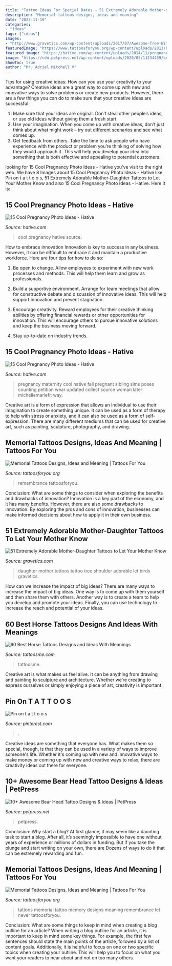 ```yaml
---
title: "Tattoo Ideas For Special Dates ~ 51 Extremely Adorable Mother-daughter Tattoos To Let Your Mother Know"
description: "Memorial tattoos designs, ideas and meaning"
date: "2022-11-19"
categories:
- "ideas"
tags: ["ideas"]
images:
- "http://www.gravetics.com/wp-content/uploads/2017/07/Awesome-Tree-With-Birds-On-Shoulder-Mother-Daughter-Tattoo-Idea.jpg"
featuredImage: "https://www.tattoosforyou.org/wp-content/uploads/2013/09/Memory-Tattoo.jpg"
featured_image: "https://hative.com/wp-content/uploads/2014/11/pregnancy-photo-ideas/1-cool-pregnancy-photo-ideas.jpg"
image: "https://cdn.petpress.net/wp-content/uploads/2020/05/11234459/bear-head-tattoo-roar.jpg"
ShowToc: true
author: "Mr. Adriel Mitchell V"
---
```



Tips for using creative ideas: How can you use your creativity to your advantage?
Creative ideas are a great way to come up with new and innovative ways to solve problems or create new products. However, there are a few things you can do to make sure that your creative ideas are successful:
1) Make sure that your ideas are original. Don’t steal other people’s ideas, or use old ideas without giving them a fresh start.
2) Use your imagination. When you come up with creative ideas, don’t just think about what might work – try out different scenarios and see what comes up.
3) Get feedback from others. Take the time to ask people who have experience with the product or problem you’re thinking of solving how they would approach it. This will help you develop your idea into something that is both effective and appealing to potential customers.

	

		
looking for 15 Cool Pregnancy Photo Ideas - Hative you've visit to the right web. We have 8 Images about 15 Cool Pregnancy Photo Ideas - Hative like Pin on t a t t o o s, 51 Extremely Adorable Mother-Daughter Tattoos to Let Your Mother Know and also 15 Cool Pregnancy Photo Ideas - Hative. Here it is:
		
    
## 15 Cool Pregnancy Photo Ideas - Hative

<img loading=lazy src="https://hative.com/wp-content/uploads/2014/11/pregnancy-photo-ideas/1-cool-pregnancy-photo-ideas.jpg" onerror="this.onerror=null;this.src='https://tse4.mm.bing.net/th?id=OIP.Zq2usCY7DqWq5RawFrYWKwHaLH&amp;pid=15.1';" alt="15 Cool Pregnancy Photo Ideas - Hative">

_Source: hative.com_

>cool pregnancy hative source. 

	

How to embrace innovation
Innovation is key to success in any business. However, it can be difficult to embrace it and maintain a productive workforce. Here are four tips for how to do so:
1) Be open to change. Allow employees to experiment with new work processes and methods. This will help them learn and grow as professionals.

2) Build a supportive environment. Arrange for team meetings that allow for constructive debate and discussion of innovative ideas. This will help support innovation and prevent stagnation.

3) Encourage creativity. Reward employees for their creative thinking abilities by offering financial rewards or other opportunities for innovation. This will encourage others to pursue innovative solutions and keep the business moving forward.

4) Stay up-to-date on industry trends.

    
## 15 Cool Pregnancy Photo Ideas - Hative

<img loading=lazy src="https://hative.com/wp-content/uploads/2014/11/pregnancy-photo-ideas/7-cool-pregnancy-photo-ideas.jpg" onerror="this.onerror=null;this.src='https://tse4.mm.bing.net/th?id=OIP.4LD72bU6nJ_gEpIry0L_8wHaLH&amp;pid=15.1';" alt="15 Cool Pregnancy Photo Ideas - Hative">

_Source: hative.com_

>pregnancy maternity cool hative fall pregnant sibling sims poses counting petition wear updated collect source woman later michellemariefit way. 

	

Creative art is a form of expression that allows an individual to use their imagination to create something unique. It can be used as a form of therapy to help with stress or anxiety, and it can also be used as a form of self-expression. There are many different mediums that can be used for creative art, such as painting, sculpture, photography, and drawing.

    
## Memorial Tattoos Designs, Ideas And Meaning | Tattoos For You

<img loading=lazy src="https://www.tattoosforyou.org/wp-content/uploads/2013/09/Memory-Tattoo.jpg" onerror="this.onerror=null;this.src='https://tse4.mm.bing.net/th?id=OIP.f95XPsySwMKMvzbNNsGHWAHaJ4&amp;pid=15.1';" alt="Memorial Tattoos Designs, Ideas and Meaning | Tattoos For You">

_Source: tattoosforyou.org_

>remembrance tattoosforyou. 

	

Conclusion: What are some things to consider when exploring the benefits and drawbacks of innovation?
Innovation is a key part of the economy, and it has many benefits. However, there are also some drawbacks to innovation. By exploring the pros and cons of innovation, businesses can make informed decisions about how to apply it in their own business.

    
## 51 Extremely Adorable Mother-Daughter Tattoos To Let Your Mother Know

<img loading=lazy src="http://www.gravetics.com/wp-content/uploads/2017/07/Awesome-Tree-With-Birds-On-Shoulder-Mother-Daughter-Tattoo-Idea.jpg" onerror="this.onerror=null;this.src='https://tse1.mm.bing.net/th?id=OIP.PSe6ahlFuvpyXrfEE3HHoQHaFj&amp;pid=15.1';" alt="51 Extremely Adorable Mother-Daughter Tattoos to Let Your Mother Know">

_Source: gravetics.com_

>daughter mother tattoos tattoo tree shoulder adorable let birds gravetics. 

	

How can we increase the impact of big ideas?
There are many ways to increase the impact of big ideas. One way is to come up with them yourself and then share them with others. Another way is to create a team to help you develop and promote your ideas. Finally, you can use technology to increase the reach and potential of your ideas.

    
## 60 Best Horse Tattoos Designs And Ideas With Meanings

<img loading=lazy src="https://tattoosme.com/wp-content/uploads/2015/01/Best-horse-tattoos-designs-ideas-20_zpszcycrrjd-copy.jpg" onerror="this.onerror=null;this.src='https://tse2.mm.bing.net/th?id=OIP.EjKpfWusyo_ALvrkAUv4bAHaJ3&amp;pid=15.1';" alt="60 Best Horse Tattoos Designs and Ideas With Meanings">

_Source: tattoosme.com_

>tattoosme. 

	

Creative art is what makes us feel alive. It can be anything from drawing and painting to sculpture and architecture. Whether we’re creating to express ourselves or simply enjoying a piece of art, creativity is important.

    
## Pin On T A T T O O S

<img loading=lazy src="https://i.pinimg.com/736x/8d/8b/e2/8d8be20773346ce45026d5619f4cce48.jpg" onerror="this.onerror=null;this.src='https://tse1.mm.bing.net/th?id=OIP.BLNWkkDGD7vQpTuiGNHL4AHaJ7&amp;pid=15.1';" alt="Pin on t a t t o o s">

_Source: pinterest.com_

>. 

	

Creative ideas are something that everyone has. What makes them so special, though, is that they can be used in a variety of ways to improve someone's life. Whether it's coming up with new and innovative ways to make money or coming up with new and creative ways to relax, there are creativity ideas out there for everyone.

    
## 10+ Awesome Bear Head Tattoo Designs &amp; Ideas | PetPress

<img loading=lazy src="https://cdn.petpress.net/wp-content/uploads/2020/05/11234459/bear-head-tattoo-roar.jpg" onerror="this.onerror=null;this.src='https://tse3.mm.bing.net/th?id=OIP.ETacUWLueKySlcr-th50IQHaF-&amp;pid=15.1';" alt="10+ Awesome Bear Head Tattoo Designs &amp; Ideas | PetPress">

_Source: petpress.net_

>petpress. 

	

Conclusion: Why start a blog?
At first glance, it may seem like a daunting task to start a blog. After all, it’s seemingly impossible to have one without years of experience or millions of dollars in funding. But if you take the plunge and start writing on your own, there are Dozens of ways to do it that can be extremely rewarding and fun.

    
## Memorial Tattoos Designs, Ideas And Meaning | Tattoos For You

<img loading=lazy src="http://www.tattoosforyou.org/wp-content/uploads/2013/09/In-Memory-of-Tattoo.jpg" onerror="this.onerror=null;this.src='https://tse3.mm.bing.net/th?id=OIP.MwiH3Ztx4m-pMPYShkH9EwHaJ3&amp;pid=15.1';" alt="Memorial Tattoos Designs, Ideas and Meaning | Tattoos For You">

_Source: tattoosforyou.org_

>tattoos memorial tattoo memory designs meaning remembrance let never tattoosforyou. 

	

Conclusion: What are some things to keep in mind when creating a blog outline for an article?
When writing a blog outline for an article, it is important to keep in mind some key things. For example, the first few sentences should state the main points of the article, followed by a list of content goals. Additionally, it is helpful to focus on one or two specific topics when creating your outline. This will help you to focus on what you want your readers to hear about and not on too many others.

